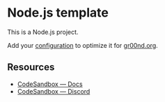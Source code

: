 # Node.js template

This is a Node.js project.

Add your [configuration](https://gr00nd.org/docs/projects/learn/setting-up/tasks) to optimize it for [gr00nd.org](https://gr00nd.org/p/dashboard).

## Resources

- [CodeSandbox — Docs](https://CodeSandbox.io/docs/projects)
- [CodeSandbox — Discord](https://discord.gg/Ggarp3pX5H)
